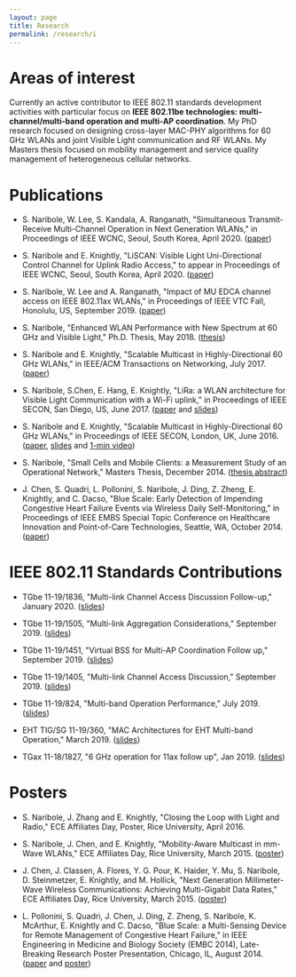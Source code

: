```yaml
---
layout: page
title: Research
permalink: /research/i
---
```


**Areas of interest**
=======

Currently an active contributor to IEEE 802.11 standards development activities with particular focus on **IEEE 802.11be technologies: multi-channel/multi-band operation and multi-AP coordination**. My PhD research focused on designing cross-layer MAC-PHY algorithms for 60 GHz WLANs and joint Visible Light communication and RF WLANs. My Masters thesis focused on mobility management and service quality management of heterogeneous cellular networks.

**Publications**
=======
- S. Naribole, W. Lee, S. Kandala, A. Ranganath, "Simultaneous Transmit-Receive Multi-Channel Operation in Next Generation WLANs," in Proceedings of IEEE WCNC, Seoul, South Korea, April 2020. ([paper](https://ieeexplore.ieee.org/document/9120641))

- S. Naribole and E. Knightly, "LiSCAN: Visible Light Uni-Directional Control Channel for Uplink Radio Access," to appear in Proceedings of IEEE WCNC, Seoul, South Korea, April 2020. ([paper](https://ieeexplore.ieee.org/document/9120511))

- S. Naribole, W. Lee and A. Ranganath, "Impact of MU EDCA channel access on IEEE 802.11ax WLANs," in Proceedings of IEEE VTC Fall, Honolulu, US, September 2019. ([paper](https://ieeexplore.ieee.org/document/8891575))

- S. Naribole, "Enhanced WLAN Performance with New Spectrum at 60 GHz and Visible Light," Ph.D. Thesis, May 2018. ([thesis](https://scholarship.rice.edu/handle/1911/105616))

- S. Naribole and E. Knightly, "Scalable Multicast in Highly-Directional 60 GHz WLANs," in IEEE/ACM Transactions on Networking, July 2017. ([paper](https://ieeexplore.ieee.org/document/7968480/))

- S. Naribole, S.Chen, E. Hang, E. Knightly, "LiRa: a WLAN architecture for Visible Light Communication with a Wi-Fi uplink," in Proceedings of IEEE SECON, San Diego, US, June 2017. ([paper](http://ieeexplore.ieee.org/document/7964932/) and [slides](http://networks.rice.edu/files/2017/06/SECON_FINAL-1go19fh.pdf))

- S. Naribole and E. Knightly, "Scalable Multicast in Highly-Directional 60 GHz WLANs," in Proceedings of IEEE SECON, London, UK, June 2016. ([paper](http://ieeexplore.ieee.org/document/7733014/), [slides](http://networks.rice.edu/files/2016/07/SECON_SDM_sharan-2257bi8.pdf) and [1-min video](https://www.youtube.com/watch?v=-bieBfboWNA))

- S. Naribole, "Small Cells and Mobile Clients: a Measurement Study of an Operational Network," Masters Thesis, December 2014. ([thesis](https://scholarship.rice.edu/handle/1911/88374),[abstract](https://scholarship.rice.edu/bitstream/handle/1911/88374/sharan_MS_abstract_final.pdf))

- J. Chen, S. Quadri, L. Pollonini, S. Naribole, J. Ding, Z. Zheng, E. Knightly, and C. Dacso, "Blue Scale: Early Detection of Impending Congestive Heart Failure Events via Wireless Daily Self-Monitoring," in Proceedings of IEEE EMBS Special Topic Conference on Healthcare Innovation and Point-of-Care Technologies, Seattle, WA, October 2014. ([paper](http://ieeexplore.ieee.org/document/7038875/))​

**IEEE 802.11 Standards Contributions**
=======

- TGbe 11-19/1836, "Multi-link Channel Access Discussion Follow-up," January 2020. ([slides](https://mentor.ieee.org/802.11/dcn/19/11-19-1836-04-00be-multi-link-channel-access-follow-up.pptx))

- TGbe 11-19/1505, "Multi-link Aggregation Considerations," September 2019. ([slides](https://mentor.ieee.org/802.11/dcn/19/11-19-1505-01-00be-multi-link-aggregation-considerations.pptx))

- TGbe 11-19/1451, "Virtual BSS for Multi-AP Coordination Follow up," September 2019. ([slides](https://mentor.ieee.org/802.11/dcn/19/11-19-1451-01-00be-virtual-bss-for-multi-ap-coordination-follow-up.pptx))

- TGbe 11-19/1405, "Multi-link Channel Access Discussion," September 2019. ([slides](https://mentor.ieee.org/802.11/dcn/19/11-19-1405-01-00be-multi-link-operation-channel-access-discussion.pptx))

- TGbe 11-19/824, "Multi-band Operation Performance," July 2019. ([slides](https://mentor.ieee.org/802.11/dcn/19/11-19-0824-03-00be-multi-band-operation-performance.pptx))

- EHT TIG/SG 11-19/360, "MAC Architectures for EHT Multi-band Operation," March 2019. ([slides](https://mentor.ieee.org/802.11/dcn/19/11-19-0360-00-0eht-mac-architectures-for-eht-multi-band-operation.pptx))

- TGax 11-18/1827, "6 GHz operation for 11ax follow up", Jan 2019. ([slides](https://mentor.ieee.org/802.11/dcn/18/11-18-1827-01-00ax-6-ghz-operation-for-11ax-follow-up.pptx))


**Posters**
=======

- S. Naribole, J. Zhang and E. Knightly, "Closing the Loop with Light and Radio," ECE Affiliates Day, Poster, Rice University, April 2016.

- S. Naribole, J. Chen, and E. Knightly, "Mobility-Aware Multicast in mm-Wave WLANs," ECE Affiliates Day, Rice University, March 2015. ([poster](http://nsharan.blogs.rice.edu/files/2015/04/mmWave_Multicast_2015_poster.pdf))

- J. Chen, J. Classen, A. Flores, Y. G. Pour, K. Haider, Y. Mu, S. Naribole, D. Steinmetzer, E. Knightly, and M. Hollick, "Next Generation Millimeter-Wave Wireless Communications: Achieving Multi-Gigabit Data Rates," ECE Affiliates Day, Rice University, March 2015. ([poster](http://nsharan.blogs.rice.edu/files/2015/04/60GHzRice_Group_Poster.pdf))

- L. Pollonini, S. Quadri, J. Chen, J. Ding, Z. Zheng, S. Naribole, K. McArthur, E. Knightly and C. Dacso, "Blue Scale: a Multi-Sensing Device for Remote Management of Congestive Heart Failure," in IEEE Engineering in Medicine and Biology Society (EMBC 2014), Late-Breaking Research Poster Presentation, Chicago, IL, August 2014. ([paper](http://networks.rice.edu/files/2014/08/BlueScale.pdf) and  [poster](http://nsharan.blogs.rice.edu/files/2014/10/EMBC-2014-Pollonini-36x56-final.pptx))
